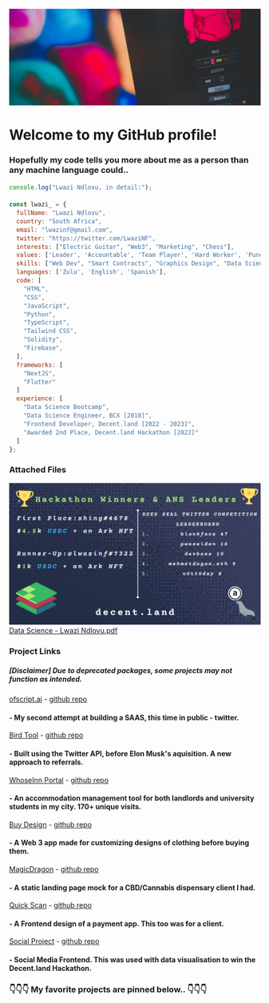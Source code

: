 ![LogoBanner_](https://github.com/lwazinf/lwazinf/blob/main/imageedit_2_7067580932.jpg?raw=true)

# Welcome to my GitHub profile!
### Hopefully my code tells you more about me as a person than any machine language could..

```javascript
console.log("Lwazi Ndlovu, in detail:");

const lwazi_ = {
  fullName: "Lwazi Ndlovu",
  country: "South Africa",
  email: "lwazinf@gmail.com",
  twitter: "https://twitter.com/LwaziNF",
  interests: ["Electric Guitar", "Web3", "Marketing", "Chess"],
  values: ['Leader', 'Accountable', 'Team Player', 'Hard Worker', 'Punctual'],
  skills: ["Web Dev", "Smart Contracts", "Graphics Design", "Data Science"],
  languages: ['Zulu', 'English', 'Spanish'],
  code: [
    "HTML",
    "CSS",
    "JavaScript",
    "Python",
    "TypeScript",
    "Tailwind CSS",
    "Solidity",
    "Firebase",
  ],
  frameworks: [
    "NextJS",
    "Flutter"
  ]  
  experience: [
    "Data Science Bootcamp",
    "Data Science Engineer, BCX [2018]",
    "Frontend Developer, Decent.land [2022 - 2023]",
    "Awarded 2nd Place, Decent.land Hackathon [2022]"
  ]
};
```
### Attached Files
![Decent.land_](https://github.com/lwazinf/lwazinf/blob/main/hackathon_winners_1-1.png?raw=true)
[Data Science - Lwazi Ndlovu.pdf](https://github.com/lwazinf/lwazinf/files/11396602/Artemis.-.Brown.Belt.-.Lwazi.Ndlovu.-.Printable.pdf)

### Project Links
##### [Disclaimer] Due to deprecated packages, some projects may not function as intended.

[ofscript.ai](https://ofscript.ai) - [github repo](https://github.com/lwazinf/ofscriptai)
#### - My second attempt at building a SAAS, this time in public - twitter.
[Bird Tool](https://bt.lwazinf.com) - [github repo](https://github.com/lwazinf/bt.lwazinf.com)
#### - Built using the Twitter API, before Elon Musk's aquisition. A new approach to referrals.
[WhoseInn Portal](https://portal.whoseinn.com) - [github repo](https://github.com/lwazinf/whoseInn2.0)
#### - An accommodation management tool for both landlords and university students in my city. 170+ unique visits.
[Buy Design](https://bd.lwazinf.com) - [github repo](https://github.com/lwazinf/bd.lwazinf.com)
#### - A Web 3 app made for customizing designs of clothing before buying them.
[MagicDragon](https://showroom.lwazinf.com/MagicDragon_) - [github repo](https://github.com/lwazinf/showroom.lwazinf.com/blob/main/pages/MagicDragon_.tsx)
#### - A static landing page mock for a CBD/Cannabis dispensary client I had.
[Quick Scan](https://qs.lwazinf.com) - [github repo](https://github.com/lwazinf/qs.lwazinf.com)
#### - A Frontend design of a payment app. This too was for a client.
[Social Project](https://sp.lwazinf.com) - [github repo](https://github.com/lwazinf/socialProject)
#### - Social Media Frontend. This was used with data visualisation to win the Decent.land Hackathon.
### 👇👇👇 My favorite projects are pinned below.. 👇👇👇
